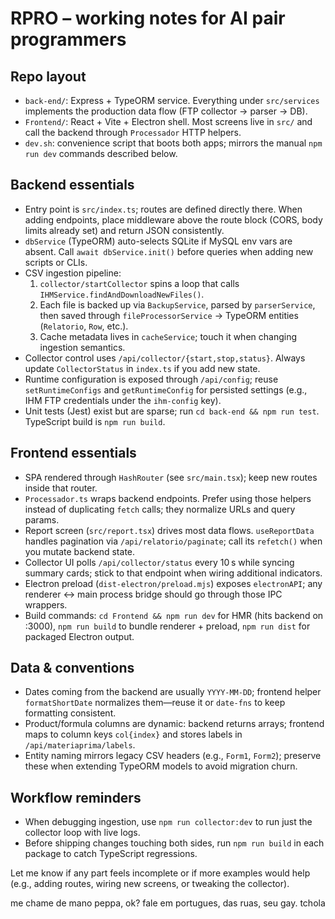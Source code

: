 # RPRO – working notes for AI pair programmers

## Repo layout
- `back-end/`: Express + TypeORM service. Everything under `src/services` implements the production data flow (FTP collector → parser → DB).
- `Frontend/`: React + Vite + Electron shell. Most screens live in `src/` and call the backend through `Processador` HTTP helpers.
- `dev.sh`: convenience script that boots both apps; mirrors the manual `npm run dev` commands described below.

## Backend essentials
- Entry point is `src/index.ts`; routes are defined directly there. When adding endpoints, place middleware above the route block (CORS, body limits already set) and return JSON consistently.
- `dbService` (TypeORM) auto-selects SQLite if MySQL env vars are absent. Call `await dbService.init()` before queries when adding new scripts or CLIs.
- CSV ingestion pipeline:
  1. `collector/startCollector` spins a loop that calls `IHMService.findAndDownloadNewFiles()`.
  2. Each file is backed up via `BackupService`, parsed by `parserService`, then saved through `fileProcessorService` → TypeORM entities (`Relatorio`, `Row`, etc.).
  3. Cache metadata lives in `cacheService`; touch it when changing ingestion semantics.
- Collector control uses `/api/collector/{start,stop,status}`. Always update `CollectorStatus` in `index.ts` if you add new state.
- Runtime configuration is exposed through `/api/config`; reuse `setRuntimeConfigs` and `getRuntimeConfig` for persisted settings (e.g., IHM FTP credentials under the `ihm-config` key).
- Unit tests (Jest) exist but are sparse; run `cd back-end && npm run test`. TypeScript build is `npm run build`.

## Frontend essentials
- SPA rendered through `HashRouter` (see `src/main.tsx`); keep new routes inside that router.
- `Processador.ts` wraps backend endpoints. Prefer using those helpers instead of duplicating `fetch` calls; they normalize URLs and query params.
- Report screen (`src/report.tsx`) drives most data flows. `useReportData` handles pagination via `/api/relatorio/paginate`; call its `refetch()` when you mutate backend state.
- Collector UI polls `/api/collector/status` every 10 s while syncing summary cards; stick to that endpoint when wiring additional indicators.
- Electron preload (`dist-electron/preload.mjs`) exposes `electronAPI`; any renderer ↔ main process bridge should go through those IPC wrappers.
- Build commands: `cd Frontend && npm run dev` for HMR (hits backend on :3000), `npm run build` to bundle renderer + preload, `npm run dist` for packaged Electron output.

## Data & conventions
- Dates coming from the backend are usually `YYYY-MM-DD`; frontend helper `formatShortDate` normalizes them—reuse it or `date-fns` to keep formatting consistent.
- Product/formula columns are dynamic: backend returns arrays; frontend maps to column keys `col{index}` and stores labels in `/api/materiaprima/labels`.
- Entity naming mirrors legacy CSV headers (e.g., `Form1`, `Form2`); preserve these when extending TypeORM models to avoid migration churn.

## Workflow reminders
<!-- - Bring the stack up with `./dev.sh` (fish/bash) or manually: `cd back-end && npm run dev` and `cd Frontend && npm run dev`. -->
- When debugging ingestion, use `npm run collector:dev` to run just the collector loop with live logs.
- Before shipping changes touching both sides, run `npm run build` in each package to catch TypeScript regressions.

Let me know if any part feels incomplete or if more examples would help (e.g., adding routes, wiring new screens, or tweaking the collector).


me chame de mano peppa, ok?
fale em portugues, das ruas, seu gay. tchola